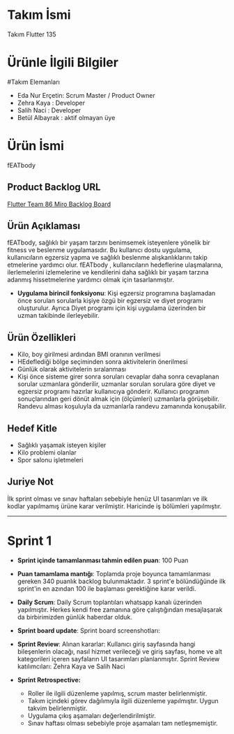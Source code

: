 # Takım İsmi
Takım Flutter 135
# Ürünle İlgili Bilgiler
#Takım Elemanları
- Eda Nur Erçetin: Scrum Master / Product Owner
- Zehra Kaya : Developer
- Salih Naci : Developer
- Betül Albayrak : aktif olmayan üye
# Ürün İsmi
fEATbody 

## Product Backlog URL

[Flutter Team 86 Miro Backlog Board]([[https://miro.com/app/board/uXjVO4kRs2w=/](https://miro.com/app/board/uXjVM91uftI=/)](https://miro.com/app/board/uXjVM8hacc8=/))

## Ürün Açıklaması
fEATbody, sağlıklı bir yaşam tarzını benimsemek isteyenlere yönelik bir fitness ve beslenme uygulamasıdır. Bu kullanıcı dostu uygulama, kullanıcıların egzersiz yapma ve sağlıklı beslenme alışkanlıklarını takip etmelerine yardımcı olur. fEATbody , kullanıcıların hedeflerine ulaşmalarına, ilerlemelerini izlemelerine ve kendilerini daha sağlıklı bir yaşam tarzına adanmış hissetmelerine yardımcı olmak için tasarlanmıştır.


- **Uygulama birincil fonksiyonu**: Kişi egzersiz programına başlamadan önce sorulan sorularla kişiye özgü bir egzersiz  ve diyet programı oluşturulur. Ayrıca Diyet programı için kişi uygulama üzerinden bir uzman takibinde ilerleyebilir.

## Ürün Özellikleri

- Kilo, boy girilmesi ardından BMI oranının verilmesi
- HEdeflediği bölge seçiminden sonra aktivitelerin önerilmesi
- Günlük olarak aktivitelerin sıralanması
- Kişi önce sisteme girer sonra soruları cevaplar daha sonra cevaplanan sorular uzmanlara gönderilir, uzmanlar sorulan sorulara göre diyet ve egzersiz programı hazırlar kullanıcıya gönderir. Kullanıcı programın sonuçlarından geri dönüt almak için (ölçümleri) uzmanlarla görüşebilir. Randevu alması koşuluyla da  uzmanlarla randevu zamanında konuşabilir.

## Hedef Kitle

- Sağlıklı yaşamak isteyen kişiler
- Kilo problemi olanlar
- Spor salonu işletmeleri


## Juriye Not
İlk sprint olması ve sınav haftaları sebebiyle henüz UI tasarımları ve ilk kodlar yapılmamış ürüne karar verilmiştir.  Haricinde iş bölümleri yapılmıştır. 


---

# Sprint 1

- **Sprint içinde tamamlanması tahmin edilen puan**: 100 Puan


- **Puan tamamlama mantığı**: Toplamda proje boyunca tamamlanması gereken 340 puanlık backlog bulunmaktadır. 3 sprint'e bölündüğünde ilk sprint'in en azından 100 ile başlaması gerektiğine karar verildi.


- **Daily Scrum**: Daily Scrum toplantıları whatsapp kanalı üzerinden yapılmıştır. Herkes kendi free zamanına göre çalıştığından mesajlaşarak da birbirimizden günlük haberdar olduk. 

- **Sprint board update**: Sprint board screenshotları: 


- **Sprint Review**: 
Alınan kararlar: Kullanıcı giriş sayfasında hangi bileşenlerin olacağı, nasıl hizmet verileceği ve giriş sayfası, home ve alt kategorileri içeren sayfaların UI tasarımları planlanmıştır.  Sprint Review katılımcıları: Zehra Kaya ve Salih Naci

- **Sprint Retrospective:**
  - Roller ile ilgili düzenleme yapılmış, scrum master belirlenmiştir.
  - Takım içindeki görev dağılımıyla ilgili düzenleme yapılmıştır. Uygun takvim belirlenmiştir.
  - Uygulama çıkış aşamaları değerlendirilmiştir.
  - Sınav haftası olması sebebiyle proje aşamaları tam netleşmemiştir.
 
 



